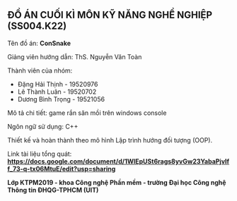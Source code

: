 ## ĐỒ ÁN CUỐI KÌ MÔN KỸ NĂNG NGHỀ NGHIỆP (SS004.K22)
Tên đồ án: **ConSnake**  

Giảng viên hướng dẫn: ThS. Nguyễn Văn Toàn  

Thành viên của nhóm: 
   - Đặng Hải Thịnh - 19520976  
   - Lê Thành Luân - 19520702 
   - Dương Bình Trọng - 19521056  
   
Mô tả chi tiết: game rắn săn mồi trên windows console   

Ngôn ngữ sử dụng: C++  

Thiết kế và hoàn thành theo mô hình Lập trình hướng đối tượng (OOP).  

Link tài liệu tổng quát: **https://docs.google.com/document/d/1WlEpUSt6rags8yvGw23YabaPjvIff_73-q-tx06MtuE/edit?usp=sharing**  

**Lớp KTPM2019 - khoa Công nghệ Phần mềm - trường Đại học Công nghệ Thông tin ĐHQG-TPHCM (UIT)**
